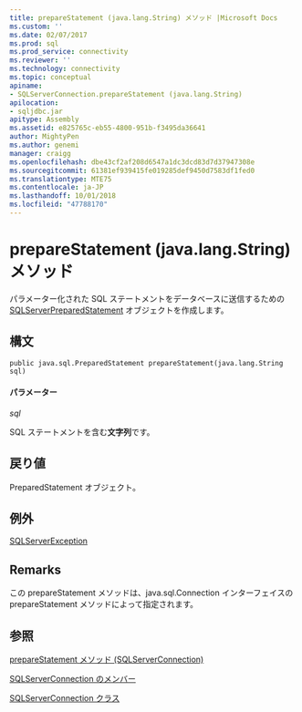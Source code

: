 ```yaml
---
title: prepareStatement (java.lang.String) メソッド |Microsoft Docs
ms.custom: ''
ms.date: 02/07/2017
ms.prod: sql
ms.prod_service: connectivity
ms.reviewer: ''
ms.technology: connectivity
ms.topic: conceptual
apiname:
- SQLServerConnection.prepareStatement (java.lang.String)
apilocation:
- sqljdbc.jar
apitype: Assembly
ms.assetid: e825765c-eb55-4800-951b-f3495da36641
author: MightyPen
ms.author: genemi
manager: craigg
ms.openlocfilehash: dbe43cf2af208d6547a1dc3dcd83d7d37947308e
ms.sourcegitcommit: 61381ef939415fe019285def9450d7583df1fed0
ms.translationtype: MTE75
ms.contentlocale: ja-JP
ms.lasthandoff: 10/01/2018
ms.locfileid: "47788170"
---
```

# <a name="preparestatement-method-javalangstring"></a>prepareStatement (java.lang.String) メソッド

パラメーター化された SQL ステートメントをデータベースに送信するための [SQLServerPreparedStatement](./sqlserverpreparedstatement-class.md) オブジェクトを作成します。

## <a name="syntax"></a>構文

```
public java.sql.PreparedStatement prepareStatement(java.lang.String sql)
```

#### <a name="parameters"></a>パラメーター
*sql*

SQL ステートメントを含む**文字列**です。

## <a name="return-value"></a>戻り値
PreparedStatement オブジェクト。

## <a name="exceptions"></a>例外  
[SQLServerException](./sqlserverexception-class.md)

## <a name="remarks"></a>Remarks
この prepareStatement メソッドは、java.sql.Connection インターフェイスの prepareStatement メソッドによって指定されます。

## <a name="see-also"></a>参照

[prepareStatement メソッド &#40;SQLServerConnection&#41;](./preparestatement-method-sqlserverconnection.md)

[SQLServerConnection のメンバー](./sqlserverconnection-members.md)

[SQLServerConnection クラス](./sqlserverconnection-class.md)

